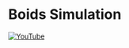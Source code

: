 # Boids Simulation

[![YouTube](http://i.ytimg.com/vi/zZ3n-WtWS0M/hqdefault.jpg)](https://www.youtube.com/watch?v=zZ3n-WtWS0M)

